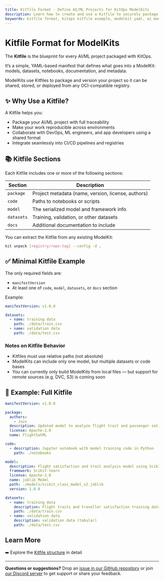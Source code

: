 ```yaml
---
title: Kitfile Format - Define AI/ML Projects for KitOps ModelKits
description: Learn how to create and use a Kitfile to securely package AI/ML projects for enterprise use. Define models, code, and datasets using a simple YAML format for versioned sharing and deployment.
keywords: kitfile format, kitops kitfile example, modelkit yaml, ai model manifest, ml model packaging yaml, versioned ai project, oci model definition, share ml project, kitops packaging
---
```


# Kitfile Format for ModelKits

The **Kitfile** is the blueprint for every AI/ML project packaged with KitOps.

It’s a simple, YAML-based manifest that defines what goes into a ModelKit: models, datasets, notebooks, documentation, and metadata.

ModelKits use Kitfiles to package and version your project so it can be shared, stored, or deployed from any OCI-compatible registry.

## ✨ Why Use a Kitfile?

A Kitfile helps you:
- Package your AI/ML project with full traceability
- Make your work reproducible across environments
- Collaborate with DevOps, ML engineers, and app developers using a shared format
- Integrate seamlessly into CI/CD pipelines and registries

## 📚 Kitfile Sections

Each Kitfile includes one or more of the following sections:

| Section       | Description |
|---------------|-------------|
| `package`     | Project metadata (name, version, license, authors) |
| `code`        | Paths to notebooks or scripts |
| `model`       | The serialized model and framework info |
| `datasets`    | Training, validation, or other datasets |
| `docs`        | Additional documentation to include |

You can extract the Kitfile from any existing ModelKit:

```sh
kit unpack [registry/repo:tag] --config -d .
```

## ✅ Minimal Kitfile Example

The only required fields are:
- `manifestVersion`
- At least one of `code`, `model`, `datasets`, or `docs` section

Example:
```yaml
manifestVersion: v1.0.0

datasets:
  - name: training data
    path: ./data/train.csv
  - name: validation data
    path: ./data/test.csv
```

### Notes on Kitfile Behavior
- Kitfiles must use relative paths (not absolute)
- ModelKits can include only one model, but multiple datasets or code bases
- You can currently only build ModelKits from local files — but support for remote sources (e.g. DVC, S3) is coming soon

## 🧱 Example: Full Kitfile

```yaml
manifestVersion: v1.0.0

package:
  authors:
    - Jozu
  description: Updated model to analyze flight trait and passenger satisfaction data
  license: Apache-2.0
  name: FlightSatML

code:
  - description: Jupyter notebook with model training code in Python
    path: ./notebooks

model:
  description: Flight satisfaction and trait analysis model using Scikit-learn
  framework: Scikit-learn
  license: Apache-2.0
  name: joblib Model
  path: ./models/scikit_class_model_v2.joblib
  version: 1.0.0

datasets:
  - name: training data
    description: Flight traits and traveller satisfaction training data (tabular)
    path: ./data/train.csv
  - name: validation data
    description: validation data (tabular)
    path: ./data/test.csv
```

## Learn More

➡️ Explore the [Kitfile structure](../format.md) in detail

---

**Questions or suggestions?** Drop an [issue in our GitHub repository](https://github.com/kitops-ml/kitops/issues) or join [our Discord server](https://discord.gg/Tapeh8agYy) to get support or share your feedback.
